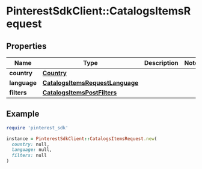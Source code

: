# PinterestSdkClient::CatalogsItemsRequest

## Properties

| Name | Type | Description | Notes |
| ---- | ---- | ----------- | ----- |
| **country** | [**Country**](Country.md) |  |  |
| **language** | [**CatalogsItemsRequestLanguage**](CatalogsItemsRequestLanguage.md) |  |  |
| **filters** | [**CatalogsItemsPostFilters**](CatalogsItemsPostFilters.md) |  |  |

## Example

```ruby
require 'pinterest_sdk'

instance = PinterestSdkClient::CatalogsItemsRequest.new(
  country: null,
  language: null,
  filters: null
)
```

